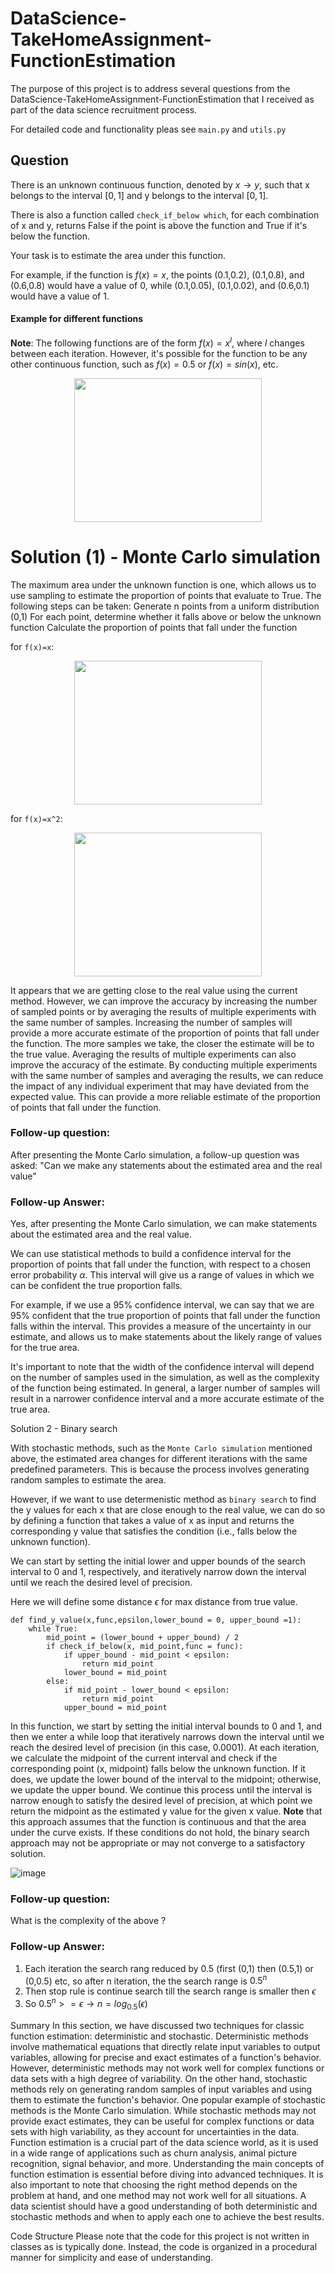 # DataScience-TakeHomeAssignment-FunctionEstimation
The purpose of this project is to address several questions from the 
DataScience-TakeHomeAssignment-FunctionEstimation 
that I received as part of the data science recruitment process.

For detailed code and functionality pleas see `main.py` and `utils.py`

## Question 

There is an unknown continuous function, denoted by $x → y$, such that x belongs to the interval $[0,1]$ and y belongs to the interval $[0,1]$. 

There is also a function called `check_if_below which`, for each combination of x and y, returns False if the point is above the function and True if it's below the function. 

Your task is to estimate the area under this function. 

For example, if the function is $f(x) = x$, the points (0.1,0.2), (0.1,0.8), and (0.6,0.8) would have a value of 0, while (0.1,0.05), (0.1,0.02), and (0.6,0.1) would have a value of 1.


#### Example for different functions

**Note**: The following functions are of the form $f(x) = x^l$, where $l$ changes between each iteration. 
However, it's possible for the function to be any other continuous function, such as $f(x) = 0.5$ or $f(x) = sin(x)$, etc.



<p align="center">
    <img src="https://raw.githubusercontent.com/razisamuely/DataScience-TakeHomeAssignment-FunctionEstimation/main/data/random_continuse_function_detect_below_abov_points.gif"  width="300" height="230">
</p>


# Solution (1) - Monte Carlo simulation

The maximum area under the unknown function is one, which allows us to use sampling to estimate the proportion of points that evaluate to True.
The following steps can be taken:
Generate n points from a uniform distribution (0,1)
For each point, determine whether it falls above or below the unknown function
Calculate the proportion of points that fall under the function

for `f(x)=x`:

<p align="center">
    <img src="https://raw.githubusercontent.com/razisamuely/DataScience-TakeHomeAssignment-FunctionEstimation/main/data/MonteCarlo_simulation_y_%3D_x.gif"  width="300" height="230">
</p>

for `f(x)=x^2`:


<p align="center">
    <img src="https://raw.githubusercontent.com/razisamuely/DataScience-TakeHomeAssignment-FunctionEstimation/main/data/MonteCarlo_simulation_y_%3D_x_2.gif"  width="300" height="230">
</p>

It appears that we are getting close to the real value using the current method. However, we can improve the accuracy by increasing the number of sampled points or by averaging the results of multiple experiments with the same number of samples.
Increasing the number of samples will provide a more accurate estimate of the proportion of points that fall under the function. The more samples we take, the closer the estimate will be to the true value.
Averaging the results of multiple experiments can also improve the accuracy of the estimate. 
By conducting multiple experiments with the same number of samples and averaging the results, 
we can reduce the impact of any individual experiment that may have deviated from the expected value. 
This can provide a more reliable estimate of the proportion of points that fall under the function.

### Follow-up question:

After presenting the Monte Carlo simulation, a follow-up question was asked: 
"Can we make any statements about the estimated area and the real value"

### Follow-up Answer:
Yes, after presenting the Monte Carlo simulation, we can make statements about the estimated area and the real value.

We can use statistical methods to build a confidence interval for the proportion of points that fall under the function, 
with respect to a chosen error probability $\alpha$. This interval will give us a range of values in which we can be confident the true proportion falls.

For example, if we use a 95% confidence interval, we can say that we are 95% confident that the true proportion of points that 
fall under the function falls within the interval. This provides a measure of the uncertainty in our estimate, and allows us to make statements about the likely range of values for the true area.

It's important to note that the width of the confidence interval will depend on 
the number of samples used in the simulation, as well as the complexity of the 
function being estimated. In general, a larger number of samples will result in a narrower 
confidence interval and a more accurate estimate of the true area.


Solution 2 - Binary search

With stochastic methods, such as the `Monte Carlo simulation` mentioned above, 
the estimated area changes for different iterations with the same predefined parameters. 
This is because the process involves generating random samples to estimate the area.


However, if we want to use determenistic method as `binary search` to find the y values for each x that are close 
enough to the real value, we can do so by defining a function that takes a value of x as input and returns the 
corresponding y value that satisfies the condition (i.e., falls below the unknown function). 

We can start by setting the initial lower and upper bounds of the search interval to 0 and 1, respectively, 
and iteratively narrow down the interval until we reach the desired level of precision.

Here we will define some distance $\epsilon$ for  max distance from true value.

```
def find_y_value(x,func,epsilon,lower_bound = 0, upper_bound =1):
    while True:
        mid_point = (lower_bound + upper_bound) / 2
        if check_if_below(x, mid_point,func = func):
            if upper_bound - mid_point < epsilon:
                return mid_point
            lower_bound = mid_point
        else:
            if mid_point - lower_bound < epsilon:
                return mid_point
            upper_bound = mid_point
```

In this function, we start by setting the initial interval bounds to 0 and 1, 
and then we enter a while loop that iteratively narrows down the interval until 
we reach the desired level of precision (in this case, 0.0001). At each iteration, 
we calculate the midpoint of the current interval and check if the corresponding 
point (x, midpoint) falls below the unknown function. If it does, we update the 
lower bound of the interval to the midpoint; otherwise, we update the upper bound. 
We continue this process until the interval is narrow enough to satisfy the desired level 
of precision, at which point we return the midpoint as the estimated y value for the given x value.
**Note**  that this approach assumes that the function is continuous and that the area under the curve exists. 
If these conditions do not hold, the binary search approach may not be appropriate or may not converge 
to a satisfactory solution.

![image](https://raw.githubusercontent.com/razisamuely/DataScience-TakeHomeAssignment-FunctionEstimation/main/data/binary_search_on_fx_%3D_x.gif)


### Follow-up question:
What is the complexity of the above ?

### Follow-up Answer:
1. Each iteration the search rang reduced by 0.5 (first (0,1) then (0.5,1) or (0,0.5) etc, so after n iteration, the the search range is $0.5^n$
2. Then stop rule is continue search till the search range is smaller then $\epsilon$
3. So $0.5^n >= \epsilon \rightarrow n = log_{0.5}(\epsilon)$

Summary
In this section, we have discussed two techniques for classic function estimation: deterministic and stochastic. 
Deterministic methods involve mathematical equations that directly relate input variables to output variables, 
allowing for precise and exact estimates of a function's behavior. However, deterministic methods may not work 
well for complex functions or data sets with a high degree of variability.
On the other hand, stochastic methods rely on generating random samples of input variables and using them to estimate 
the function's behavior. One popular example of stochastic methods is the Monte Carlo simulation. 
While stochastic methods may not provide exact estimates, they can be useful for complex functions or data sets 
with high variability, as they account for uncertainties in the data.
Function estimation is a crucial part of the data science world, as it is used in a wide range of applications such 
as churn analysis, animal picture recognition, signal behavior, and more. Understanding the main concepts of function 
estimation is essential before diving into advanced techniques. It is also important to note that choosing the right 
method depends on the problem at hand, and one method may not work well for all situations. A data scientist should 
have a good understanding of both deterministic and stochastic methods and when to apply each one to achieve the 
best results.

Code Structure
Please note that the code for this project is not written in classes as is typically done. Instead, the code is organized in a procedural manner for simplicity and ease of understanding.